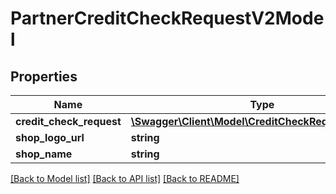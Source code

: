 # PartnerCreditCheckRequestV2Model

## Properties
Name | Type | Description | Notes
------------ | ------------- | ------------- | -------------
**credit_check_request** | [**\Swagger\Client\Model\CreditCheckRequestV2Model**](CreditCheckRequestV2Model.md) |  | 
**shop_logo_url** | **string** |  | [optional] 
**shop_name** | **string** |  | 

[[Back to Model list]](../README.md#documentation-for-models) [[Back to API list]](../README.md#documentation-for-api-endpoints) [[Back to README]](../README.md)


